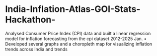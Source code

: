 # India-Inflation-Atlas-GOI-Stats-Hackathon-
Analysed Consumer Price Index (CPI) data and built a linear regression model for inflation forecasting from the cpi dataset 2012-2025 Jan. • Developed several graphs and a choropleth map for visualizing inflation trends across India and trends
